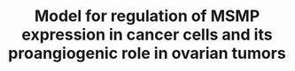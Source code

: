 ---
annotations:
- id: DOID:2394
  parent: disease of cellular proliferation
  type: Disease Ontology
  value: ovarian cancer
- id: PW:0000831
  parent: signaling pathway
  type: Pathway Ontology
  value: CC chemokine mediated signaling pathway
- id: CL:0000115
  parent: native cell
  type: Cell Type Ontology
  value: endothelial cell
- id: PW:0000605
  parent: disease pathway
  type: Pathway Ontology
  value: cancer pathway
authors:
- Khanspers
- Fehrhart
- Egonw
description: Proposed model for regulation of MSMP expression in cancer cells under
  hypoxic conditions and the proangiogenic role of MSMP in ovarian tumors.  The recruitment
  of the transcriptional repressor CTCF to the MSMP enhancer region is regulated by
  changes in H3 acetylation of the MSMP enhancer. In hypoxic conditions, the repressor-enhancer
  binding is disrupted, leading to increased expression of MSMP. Secretion of MSMP
  triggers MAPK signaling in endothelial cells (presumably via CCR2 signaling), which
  promotes angiogenesis.   This suggests that MSMP inhibition in combination with
  antiangiogenesis drugs (anti-VEGF) could be a new strategy to overcome resistance
  to antiangiogenesis therapy.  Description adapted from Mitamura et al.
last-edited: 2019-11-29
organisms:
- Homo sapiens
redirect_from:
- /index.php/Pathway:WP4397
- /instance/WP4397
- /instance/WP4397_rr123433
revision: r123433
schema-jsonld:
- '@context': https://schema.org/
  '@id': https://wikipathways.github.io/pathways/WP4397.html
  '@type': Dataset
  creator:
    '@type': Organization
    name: WikiPathways
  description: Proposed model for regulation of MSMP expression in cancer cells under
    hypoxic conditions and the proangiogenic role of MSMP in ovarian tumors.  The
    recruitment of the transcriptional repressor CTCF to the MSMP enhancer region
    is regulated by changes in H3 acetylation of the MSMP enhancer. In hypoxic conditions,
    the repressor-enhancer binding is disrupted, leading to increased expression of
    MSMP. Secretion of MSMP triggers MAPK signaling in endothelial cells (presumably
    via CCR2 signaling), which promotes angiogenesis.   This suggests that MSMP inhibition
    in combination with antiangiogenesis drugs (anti-VEGF) could be a new strategy
    to overcome resistance to antiangiogenesis therapy.  Description adapted from
    Mitamura et al.
  keywords:
  - CCR2
  - CTCF
  - MSMP
  license: CC0
  name: Model for regulation of MSMP expression in cancer cells and its proangiogenic
    role in ovarian tumors
seo: CreativeWork
title: Model for regulation of MSMP expression in cancer cells and its proangiogenic
  role in ovarian tumors
wpid: WP4397
---